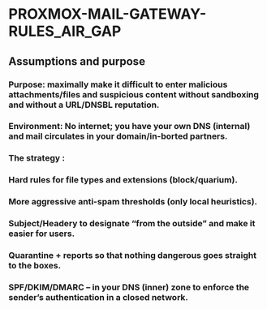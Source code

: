 # PROXMOX-MAIL-GATEWAY-RULES_AIR_GAP

## Assumptions and purpose

### Purpose: maximally make it difficult to enter malicious attachments/files and suspicious content without sandboxing and without a URL/DNSBL reputation.
### Environment: No internet; you have your own DNS (internal) and mail circulates in your domain/in-borted partners.
### The strategy :
### Hard rules for file types and extensions (block/quarium).
### More aggressive anti-spam thresholds (only local heuristics).
### Subject/Headery to designate “from the outside” and make it easier for users.
### Quarantine + reports so that nothing dangerous goes straight to the boxes.
### SPF/DKIM/DMARC – in your DNS (inner) zone to enforce the sender’s authentication in a closed network.

